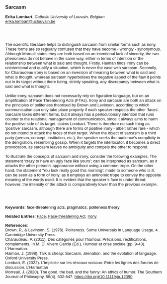 <!DOCTYPE html><html lang="en"><head><title="Sarcasm"></head>
<body><p><font face="Poppins, Calibri, sans-serif" size="3"><b>Sarcasm</b></font></p>
<p><font face="Poppins, Calibri, sans-serif" size="2"><b>Erika Lombart</b>, <i>Catholic University of Louvain, Belgium</i><br><a href="mailto:erika.lombart@uclouvain.be" target="blank">erika.lombart@uclouvain.be</a></font></p>
<p><font face="Poppins, Calibri, sans-serif" size="2"><br><br><br>The scientific literature helps to distinguish sarcasm from similar forms such as irony. These forms are so regularly confused that they have become - wrongly - synonymous. Although Moreall states they are both based on an intentional lack of sincerity, the two phenomena do not behave in the same way, either in terms of intention or the relationship between what is said and thought. Firstly, Haiman finds irony can be unintentional and qualify a situation, which is never the case with sarcasm. Secondly, for Charaudeau irony is based on an inversion of meaning between what is said and what is thought, whereas sarcasm hyperbolises the negative aspect of the flaw it points out in its target without there being, strictly speaking, any discrepancy between what is said and what is thought.<br><br>Unlike irony, sarcasm does not necessarily rely on figurative language, but on an amplification of Face Threatening Acts (FTAs). Irony and sarcasm are both an attack on the principles of politeness theorised by Brown and Levinson, according to which communication can only take place properly if each speaker respects the other ‘faces’. Sarcasm takes different forms, but it always has a perlocutionary intention that runs counter to the relational management of communication, since it always aims to harm the positive side of its target, claims Lombart. There is therefore no such thing as ‘positive’ sarcasm, although there are forms of positive irony - albeit rather rare - which do not intend to attack the faces of their target. When the object of sarcasm is a third party (person, concept, institution, etc.), the speaker seeks the audience’s complicity in the denigration, resembling gossip. When it targets the interlocutor, it becomes a direct provocation, as sarcasm leaves no ambiguity and compels the other to respond.<br><br>To illustrate the concepts of sarcasm and irony, consider the following examples. The statement ‘crazy to have an ugly face like yours’; can be interpreted as sarcasm, as it attacks the other person’s appearance without using a common trope. On the other hand, the statement ‘You look really good this morning’; made to someone who is ill, can be seen as a form of irony, as it employs an antinomic trope to convey the opposite meaning of the words used. It is evident that the speaker’s face is under threat; however, the intensity of the attack is comparatively lower than the previous example.<br><br><br><br></font></p>
<p><font face="Poppins, Calibri, sans-serif" size="2"><b>Keywords</b>: </span></span></font></font></span></font><font color="#000000"><span style="text-decoration: none"><font face="calibri, sans-serif"><font size="2" style="font-size: 10pt"><span style="letter-spacing: -0.1pt"><span lang="en-gb">f</span></span></font></font></span></font><font color="#000000"><span style="text-decoration: none"><font face="calibri, sans-serif"><font size="2" style="font-size: 10pt"><span style="letter-spacing: -0.1pt"><span lang="en-gb">ace-threatening acts, pragmatics, politeness theory</span></span></font></font></span></font></font></p>
<p><font face="Poppins, Calibri, sans-serif" size="2"><b>Related Entries</b>: <a href="./face.html">Face</a>, <a href="./face-threatening-act.html">Face-threatening Act</a>, <a href="./irony.html">Irony</a></font></p>
<p><font face="Poppins, Calibri, sans-serif" size="2"><b>References</b>:<br>Brown, P., &amp; Levinson, S. (1978). Politeness. Some Universals in Language Usage, 4. Cambridge University Press.<br>Charaudeau, P. (2011). Des catégories pour l’humour. Précisions, rectifications, compléments. In M. D. Vivero Garcia (Ed.), Humour et crise sociale (pp. 9-43). L’Harmattan.<br>Haiman, J. (1998). Talk is cheap: Sarcasm, alienation, and the evolution of language. Oxford University Press.<br>Lombart, E. (2022). L’implicite sur les réseaux sociaux: Entre les lignes des forums de discussion. L’Harmattan<br>Morreall, J. (2020). The good, the bad, and the funny: An ethics of humor. The Southern Journal of Philosophy, 58(4), 632-647. <a href="https://doi.org/10.1111/sjp.12390" target="_blank">https://doi.org/10.1111/sjp.12390</a></font></p>
</body>